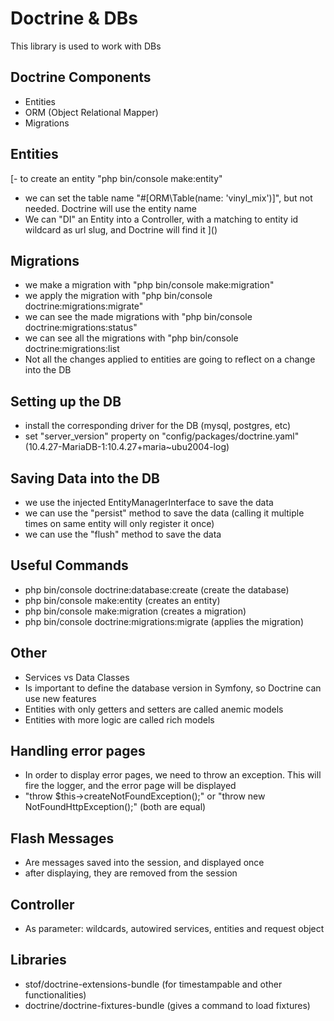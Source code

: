 # Doctrine & DBs

This library is used to work with DBs

## Doctrine Components

- Entities
- ORM (Object Relational Mapper)
- Migrations

## Entities

[- to create an entity "php bin/console make:entity"
- we can set the table name "#[ORM\Table(name: 'vinyl_mix')]", but not needed. Doctrine will use the entity name
- We can "DI" an Entity into a Controller, with a matching to entity id wildcard as url slug, and Doctrine will find it
]()
## Migrations

- we make a migration with "php bin/console make:migration"
- we apply the migration with "php bin/console doctrine:migrations:migrate"
- we can see the made migrations with "php bin/console doctrine:migrations:status"
- we can see all the migrations with "php bin/console doctrine:migrations:list
- Not all the changes applied to entities are going to reflect on a change into the DB

## Setting up the DB

- install the corresponding driver for the DB (mysql, postgres, etc)
- set "server_version" property on "config/packages/doctrine.yaml" (10.4.27-MariaDB-1:10.4.27+maria~ubu2004-log)

## Saving Data into the DB

- we use the injected EntityManagerInterface to save the data
- we can use the "persist" method to save the data (calling it multiple times on same entity will only register it once)
- we can use the "flush" method to save the data

## Useful Commands

- php bin/console doctrine:database:create (create the database)
- php bin/console make:entity (creates an entity)
- php bin/console make:migration (creates a migration)
- php bin/console doctrine:migrations:migrate (applies the migration)

## Other

- Services vs Data Classes
- Is important to define the database version in Symfony, so Doctrine can use new features
- Entities with only getters and setters are called anemic models
- Entities with more logic are called rich models

## Handling error pages

- In order to display error pages, we need to throw an exception. This will fire the logger, and the error page will be displayed
- "throw $this->createNotFoundException();" or "throw new NotFoundHttpException();" (both are equal)

## Flash Messages

- Are messages saved into the session, and displayed once
- after displaying, they are removed from the session

## Controller

- As parameter: wildcards, autowired services, entities and request object

## Libraries

- stof/doctrine-extensions-bundle (for timestampable and other functionalities)
- doctrine/doctrine-fixtures-bundle (gives a command to load fixtures)